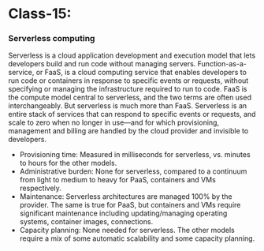 # Class-15:


### Serverless computing
Serverless is a cloud application development and execution model that lets developers build and run code without managing servers.
Function-as-a-service, or FaaS, is a cloud computing service that enables developers to run code or containers in response to specific events or requests, without specifying or managing the infrastructure required to run to code. FaaS is the compute model central to serverless, and the two terms are often used interchangeably. But serverless is much more than FaaS. Serverless is an entire stack of services that can respond to specific events or requests, and scale to zero when no longer in use—and for which provisioning, management and billing are handled by the cloud provider and invisible to developers.

- Provisioning time: Measured in milliseconds for serverless, vs. minutes to hours for the other models.
- Administrative burden: None for serverless, compared to a continuum from light to medium to heavy for PaaS, containers and VMs respectively.
- Maintenance: Serverless architectures are managed 100% by the provider. The same is true for PaaS, but containers and VMs require significant maintenance including updating/managing operating systems, container images, connections.
- Capacity planning: None needed for serverless. The other models require a mix of some automatic scalability and some capacity planning.